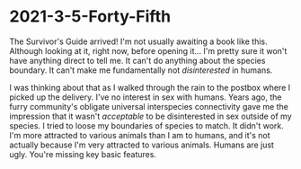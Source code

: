 # 2021-3-5-Forty-Fifth

The Survivor's Guide arrived!  I'm not usually awaiting a book like this.  Although looking at it, right now, before opening it...  I'm pretty sure it won't have anything direct to tell me.  It can't do anything about the species boundary.  It can't make me fundamentally not *disinterested* in humans.

I was thinking about that as I walked through the rain to the postbox where I picked up the delivery.  I've no interest in sex with humans.  Years ago, the furry community's obligate universal interspecies connectivity gave me the impression that it wasn't *acceptable* to be disinterested in sex outside of my species.  I tried to loose my boundaries of species to match.  It didn't work.  I'm more attracted to various animals than I am to humans, and it's not actually because I'm very attracted to various animals.  Humans are just ugly.  You're missing key basic features.